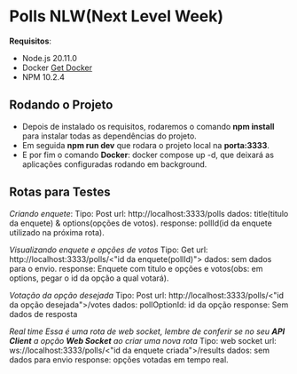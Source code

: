 # Polls NLW(Next Level Week)

**Requisitos**:
- Node.js 20.11.0
- Docker [Get Docker](https://docs.docker.com/get-docker/)
- NPM 10.2.4


## Rodando o Projeto
- Depois de instalado os requisitos, rodaremos o comando **npm install** para instalar todas as dependências do projeto.
- Em seguida **npm run dev** que rodara o projeto local na **porta:3333**.
- E por fim o comando **Docker**: docker compose up -d, que deixará as aplicações configuradas rodando em background.

## Rotas para Testes

*Criando enquete*: 
Tipo: Post
url: http://localhost:3333/polls
dados: title(titulo da enquete) & options(opções de votos).
response: pollId(id da enquete utilizado na próxima rota).


*Visualizando enquete e opções de votos*
Tipo: Get
url: http://localhost:3333/polls/<"id da enquete(pollId)">
dados: sem dados para o envio.
response: Enquete com titulo e opções e votos(obs: em options, pegar o id da opção a qual votará).


*Votação da opção desejada*
Tipo: Post
url: http://localhost:3333/polls/<"id da opção desejada">/votes
dados: pollOptionId: id da opção
response: Sem dados de resposta


*Real time*
*Essa é uma rota de web socket, lembre de conferir se no seu **API Client** a opção **Web Socket** ao criar uma nova rota*
Tipo: web socket
url: ws://localhost:3333/polls/<"id da enquete criada">/results
dados: sem dados para envio
response: opções votadas em tempo real.
